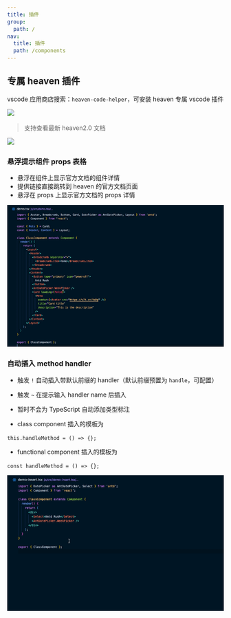 ```yaml
---
title: 插件
group:
  path: /
nav:
  title: 插件
  path: /components
---
```


## 专属 heaven 插件

vscode 应用商店搜索：`heaven-code-helper`，可安装 heaven 专属 vscode 插件

<img src="https://media.perfma.net/guitar/image/74LTk2VZVBImd3WKTY5Gh.png" />

> 支持查看最新 heaven2.0 文档

<img src="https://media.perfma.net/guitar/image/aZg8QkVAkDjTKCwCswE4k.png" />

### 悬浮提示组件 props 表格

- 悬浮在组件上显示官方文档的组件详情
- 提供链接直接跳转到 heaven 的官方文档页面
- 悬浮在 props 上显示官方文档的 props 详情

![alt](./imgs/hover-component.gif)

### 自动插入 method handler

- 触发 `!` 自动插入带默认前缀的 handler（默认前缀预置为 `handle`，可配置）
- 触发 `~` 在提示输入 handler name 后插入
- 暂时不会为 TypeScript 自动添加类型标注

- class component 插入的模板为

`this.handleMethod = () => {};`

- functional component 插入的模板为

`const handleMethod = () => {};`

![alt](./imgs/insertion.gif)
